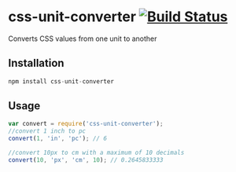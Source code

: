 # css-unit-converter [![Build Status][ci-img]][ci]

Converts CSS values from one unit to another

[PostCSS]: https://github.com/postcss/css-unit-converter
[ci-img]:  https://travis-ci.org/andyjansson/css-unit-converter.svg
[ci]:      https://travis-ci.org/andyjansson/css-unit-converter


## Installation

```js
npm install css-unit-converter
```

## Usage


```js
var convert = require('css-unit-converter');
//convert 1 inch to pc
convert(1, 'in', 'pc'); // 6

//convert 10px to cm with a maximum of 10 decimals
convert(10, 'px', 'cm', 10); // 0.2645833333
```
